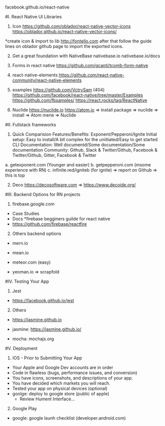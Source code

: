 facebook.github.io/react-native

#I. React Native UI Libraries
1. Icon
https://github.com/oblador/react-native-vector-icons
https://oblador.github.io/react-native-vector-icons/

*create icon & import to lib
http://fontello.com
after that follow the guide lines on oblador github page to import the exported icons.

2. Get a great foundation with NativeBase
nativebase.io
nativebase.io/docs

3. Forms in react native
https://github.com/gcanti/tcomb-form-native

4. react-native-elements
https://github.com/react-native-community/react-native-elements

5. examples
https://github.com/VctrySam (404)
https://github.com/facebook/react-native/tree/master/Examples
https://github.com/fbsamples/
https://react.rocks/tag/ReactNative

6. Nuclide
https://nuclide.io
https://atom.io
=> install package => nuclide => install
=> Atom mene => Nuclide

#II. Fullstack frameworks
1. Quick Comparision
Features/Benefits: Exponent/Pepperoni/Ignite
Initial setup: Easy to install/A bit complex for the uniitiated/Easy to get started CLI
Documentation: Well documentd/Some documentation/Some documentation
Community: Github, Slack & Twitter/Github, Facebook & Twitter/Github, Gitter, Facebook & Twitter

a. getexponent.com (Younger and easier)
b. getpepperoni.com (msome experience with RN)
c. infinite.red/igniteb (for ignite) => report on Github => this is top

2. Deco
https://decosoftware.com => https://www.decoide.org/

#III. Backend Options for RN projects
1. firebase.google.com
- Case Studies
- Docs
*firebase begginers guilde for react native
- https://github.com/firebase/reactfire

2. Others backend options
- mern.io
- mean.io
- meteor.com (easy)

- yeoman.io => scrapfold

#IV. Testing Your App
1. Jest
- https://facebook.github.io/jest

2. Others
- https://jasmine.github.io

- jasmine: https://jasmine.github.io/
- mocha: mochajs.org

#V. Deployment
1. IOS - Prior to Submitting Your App
- Your Apple and Google Dev accounts are in order
- Code in flawless (bugs, performance issues, and conversion)
- You have icons, screenshots, and descriptions of your app.
- You have decided which markets you will reach.
- Tested your app on physical devices (optional)
- goolge: deploy to google store (public of apple)
  + Review Hument Interface...
  
2. Google Play
- google: google launh checklist (developer.android.com)





